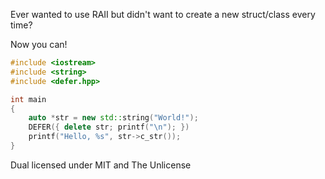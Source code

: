 Ever wanted to use RAII but didn't want to create a new struct/class every time?

Now you can!

```cpp
#include <iostream>
#include <string>
#include <defer.hpp>

int main
{
    auto *str = new std::string("World!");
    DEFER({ delete str; printf("\n"); })
    printf("Hello, %s", str->c_str());
}
```

Dual licensed under MIT and The Unlicense
